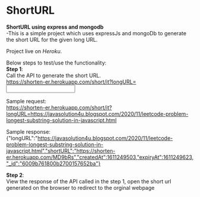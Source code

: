 # ShortURL
<strong>ShortURL using express and mongodb</strong><br>
-This is a simple project which uses expressJs and mongoDb to generate the short URL for the given long URL.

Project live on <i>Heroku</i>.

Below steps to test/use the functionality:<br>
<b>Step 1</b>: <br>
Call the API to generate the short URL.<br>
https://shorten-er.herokuapp.com/short/it?longURL=<input long url> <br>


Sample request: <br>
https://shorten-er.herokuapp.com/short/it?longURL=https://javasolution4u.blogspot.com/2020/11/leetcode-problem-longest-substring-solution-in-javascript.html <br>


Sample response: <br>
{"longURL":"https://javasolution4u.blogspot.com/2020/11/leetcode-problem-longest-substring-solution-in-javascript.html","shortURL":"https://shorten-er.herokuapp.com/MD9bRs","createdAt":1611249503,"expiryAt":1611249623,"_id":"6009b761800b2700157652ba"}

<b>Step 2</b>: <br>
View the response of the API called in the step 1, open the short url generated on the browser to redirect to the orginal webpage<br>
